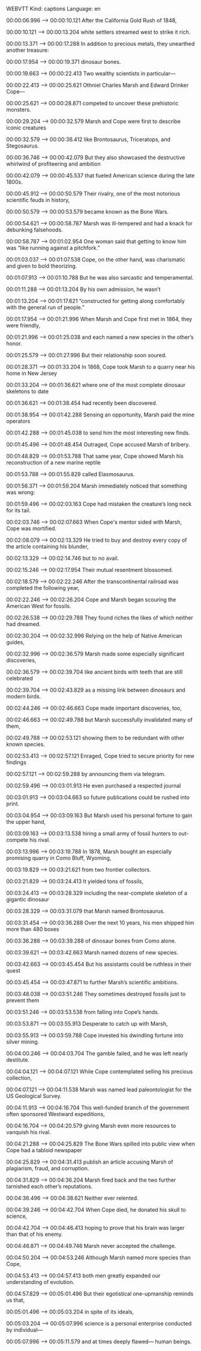 WEBVTT
Kind: captions
Language: en

00:00:06.996 --> 00:00:10.121
After the California Gold Rush of 1848,

00:00:10.121 --> 00:00:13.204
white settlers streamed west
to strike it rich.

00:00:13.371 --> 00:00:17.288
In addition to precious metals, 
they unearthed another treasure:

00:00:17.954 --> 00:00:19.371
dinosaur bones.

00:00:19.663 --> 00:00:22.413
Two wealthy scientists in particular—

00:00:22.413 --> 00:00:25.621
Othniel Charles Marsh 
and Edward Drinker Cope—

00:00:25.621 --> 00:00:28.871
competed to uncover these
prehistoric monsters.

00:00:29.204 --> 00:00:32.579
Marsh and Cope were first to describe
iconic creatures

00:00:32.579 --> 00:00:36.412
like Brontosaurus, Triceratops, 
and Stegosaurus.

00:00:36.746 --> 00:00:42.079
But they also showcased the destructive
whirlwind of profiteering and ambition

00:00:42.079 --> 00:00:45.537
that fueled American science
during the late 1800s.

00:00:45.912 --> 00:00:50.579
Their rivalry, one of the most notorious
scientific feuds in history,

00:00:50.579 --> 00:00:53.579
became known as the Bone Wars.

00:00:54.621 --> 00:00:58.787
Marsh was ill-tempered and had 
a knack for debunking falsehoods.

00:00:58.787 --> 00:01:02.954
One woman said that getting to know him
was “like running against a pitchfork.”

00:01:03.037 --> 00:01:07.538
Cope, on the other hand, was charismatic
and given to bold theorizing.

00:01:07.913 --> 00:01:10.788
But he was also sarcastic
and temperamental.

00:01:11.288 --> 00:01:13.204
By his own admission, he wasn’t

00:01:13.204 --> 00:01:17.621
“constructed for getting along comfortably
with the general run of people.”

00:01:17.954 --> 00:01:21.996
When Marsh and Cope first met in 1864,
they were friendly,

00:01:21.996 --> 00:01:25.038
and each named a new species 
in the other’s honor.

00:01:25.579 --> 00:01:27.996
But their relationship soon soured.

00:01:28.371 --> 00:01:33.204
In 1868, Cope took Marsh to a quarry
near his home in New Jersey

00:01:33.204 --> 00:01:36.621
where one of the most complete dinosaur
skeletons to date

00:01:36.621 --> 00:01:38.454
had recently been discovered.

00:01:38.954 --> 00:01:42.288
Sensing an opportunity, 
Marsh paid the mine operators

00:01:42.288 --> 00:01:45.038
to send him the most interesting 
new finds.

00:01:45.496 --> 00:01:48.454
Outraged, Cope accused Marsh of bribery.

00:01:48.829 --> 00:01:53.788
That same year, Cope showed Marsh
his reconstruction of a new marine reptile

00:01:53.788 --> 00:01:55.829
called Elasmosaurus.

00:01:56.371 --> 00:01:59.204
Marsh immediately noticed 
that something was wrong:

00:01:59.496 --> 00:02:03.163
Cope had mistaken the creature’s
long neck for its tail.

00:02:03.746 --> 00:02:07.663
When Cope's mentor sided with Marsh,
Cope was mortified.

00:02:08.079 --> 00:02:13.329
He tried to buy and destroy every copy 
of the article containing his blunder,

00:02:13.329 --> 00:02:14.746
but to no avail.

00:02:15.246 --> 00:02:17.954
Their mutual resentment blossomed.

00:02:18.579 --> 00:02:22.246
After the transcontinental railroad
was completed the following year,

00:02:22.246 --> 00:02:26.204
Cope and Marsh began scouring 
the American West for fossils.

00:02:26.538 --> 00:02:29.788
They found riches the likes 
of which neither had dreamed.

00:02:30.204 --> 00:02:32.996
Relying on the help of Native American 
guides,

00:02:32.996 --> 00:02:36.579
Marsh made some especially
significant discoveries,

00:02:36.579 --> 00:02:39.704
like ancient birds with teeth
that are still celebrated

00:02:39.704 --> 00:02:43.829
as a missing link between dinosaurs
and modern birds.

00:02:44.246 --> 00:02:46.663
Cope made important discoveries, too,

00:02:46.663 --> 00:02:49.788
but Marsh successfully invalidated 
many of them,

00:02:49.788 --> 00:02:53.121
showing them to be redundant 
with other known species.

00:02:53.413 --> 00:02:57.121
Enraged, Cope tried to secure priority 
for new findings

00:02:57.121 --> 00:02:59.288
by announcing them via telegram.

00:02:59.496 --> 00:03:01.913
He even purchased a respected journal

00:03:01.913 --> 00:03:04.663
so future publications could
be rushed into print.

00:03:04.954 --> 00:03:09.163
But Marsh used his personal fortune
to gain the upper hand,

00:03:09.163 --> 00:03:13.538
hiring a small army of fossil hunters
to out-compete his rival.

00:03:13.996 --> 00:03:19.788
In 1878, Marsh bought an especially
promising quarry in Como Bluff, Wyoming,

00:03:19.829 --> 00:03:21.621
from two frontier collectors.

00:03:21.829 --> 00:03:24.413
It yielded tons of fossils,

00:03:24.413 --> 00:03:28.329
including the near-complete skeleton 
of a gigantic dinosaur

00:03:28.329 --> 00:03:31.079
that Marsh named Brontosaurus.

00:03:31.454 --> 00:03:36.288
Over the next 10 years, his men shipped 
him more than 480 boxes

00:03:36.288 --> 00:03:39.288
of dinosaur bones from Como alone.

00:03:39.621 --> 00:03:42.663
Marsh named dozens of new species.

00:03:42.663 --> 00:03:45.454
But his assistants could be ruthless 
in their quest

00:03:45.454 --> 00:03:47.871
to further Marsh’s scientific ambitions.

00:03:48.038 --> 00:03:51.246
They sometimes destroyed fossils 
just to prevent them

00:03:51.246 --> 00:03:53.538
from falling into Cope’s hands.

00:03:53.871 --> 00:03:55.913
Desperate to catch up with Marsh,

00:03:55.913 --> 00:03:59.788
Cope invested his dwindling fortune
into silver mining.

00:04:00.246 --> 00:04:03.704
The gamble failed, 
and he was left nearly destitute.

00:04:04.121 --> 00:04:07.121
While Cope contemplated selling 
his precious collection,

00:04:07.121 --> 00:04:11.538
Marsh was named lead paleontologist 
for the US Geological Survey.

00:04:11.913 --> 00:04:16.704
This well-funded branch of the government 
often sponsored Westward expeditions,

00:04:16.704 --> 00:04:20.579
giving Marsh even more resources
to vanquish his rival.

00:04:21.288 --> 00:04:25.829
The Bone Wars spilled into public view 
when Cope had a tabloid newspaper

00:04:25.829 --> 00:04:31.413
publish an article accusing Marsh 
of plagiarism, fraud, and corruption.

00:04:31.829 --> 00:04:36.204
Marsh fired back and the two further 
tarnished each other’s reputations.

00:04:36.496 --> 00:04:38.621
Neither ever relented.

00:04:39.246 --> 00:04:42.704
When Cope died, he donated
his skull to science,

00:04:42.704 --> 00:04:46.413
hoping to prove that his brain was
larger than that of his enemy.

00:04:46.871 --> 00:04:49.746
Marsh never accepted the challenge.

00:04:50.204 --> 00:04:53.246
Although Marsh named more species 
than Cope,

00:04:53.413 --> 00:04:57.413
both men greatly expanded 
our understanding of evolution.

00:04:57.829 --> 00:05:01.496
But their egotistical one-upmanship
reminds us that,

00:05:01.496 --> 00:05:03.204
in spite of its ideals,

00:05:03.204 --> 00:05:07.996
science is a personal enterprise
conducted by individual—

00:05:07.996 --> 00:05:11.579
and at times deeply flawed— 
human beings.
